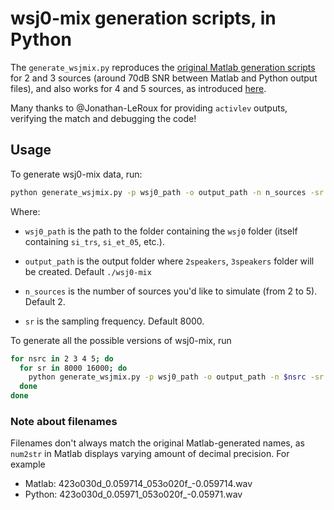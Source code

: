 # wsj0-mix generation scripts, in Python
The `generate_wsjmix.py` reproduces the 
[original Matlab generation scripts](https://www.merl.com/demos/deep-clustering/) for 
2 and 3 sources (around 70dB SNR between Matlab and Python output files), 
and also works for 4 and 5 sources, as introduced [here](https://enk100.github.io/speaker_separation).

Many thanks to @Jonathan-LeRoux for providing `activlev` outputs, 
verifying the match and debugging the code!

## Usage
To generate wsj0-mix data, run:
```bash
python generate_wsjmix.py -p wsj0_path -o output_path -n n_sources -sr sr
```
Where: 
- `wsj0_path` is the path to the folder containing the `wsj0` folder 
  (itself containing `si_trs`, `si_et_05`, etc.).
  
- `output_path` is the output folder where `2speakers`, `3speakers` folder will be created. 
Default `./wsj0-mix`

- `n_sources` is the number of sources you'd like to simulate (from 2 to 5). Default 2.

- `sr` is the sampling frequency. Default 8000.

To generate all the possible versions of wsj0-mix, run
```bash
for nsrc in 2 3 4 5; do
  for sr in 8000 16000; do
    python generate_wsjmix.py -p wsj0_path -o output_path -n $nsrc -sr $sr
  done
done
```

### Note about filenames
Filenames don't always match the original Matlab-generated names, 
as `num2str` in Matlab displays varying amount of decimal precision. 
For example
- Matlab: 423o030d_0.059714_053o020f_-0.059714.wav
- Python: 423o030d_0.05971_053o020f_-0.05971.wav
